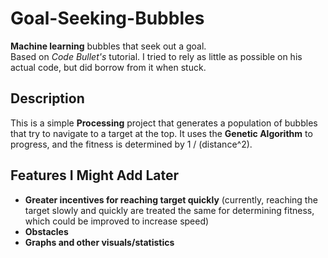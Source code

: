 # Goal-Seeking-Bubbles
**Machine learning** bubbles that seek out a goal.\
Based on *Code Bullet's* tutorial. I tried to rely as little as possible on his actual code, but did borrow from it when stuck.

## Description
This is a simple **Processing** project that generates a population of bubbles that try to navigate to a target at the top. It uses the **Genetic Algorithm** to progress, and the fitness is determined by 1 / (distance^2).

## Features I Might Add Later
* **Greater incentives for reaching target quickly** (currently, reaching the target slowly and quickly are treated the same for determining fitness, which could be improved to increase speed)
* **Obstacles**
* **Graphs and other visuals/statistics**

